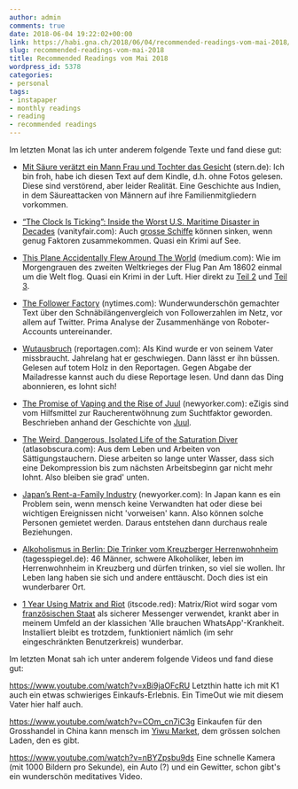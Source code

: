 ```yaml
---
author: admin
comments: true
date: 2018-06-04 19:22:02+00:00
link: https://habi.gna.ch/2018/06/04/recommended-readings-vom-mai-2018/
slug: recommended-readings-vom-mai-2018
title: Recommended Readings vom Mai 2018
wordpress_id: 5378
categories:
- personal
tags:
- instapaper
- monthly readings
- reading
- recommended readings
---
```


Im letzten Monat las ich unter anderem folgende Texte und fand diese gut:





  * [Mit Säure verätzt ein Mann Frau und Tochter das Gesicht](https://www.stern.de/panorama/weltgeschehen/indien--er-veraetzte-das-gesicht-von-frau-und-tochter-mit-saeure--die-familie-bleibt-dennoch-bei-ihm-7988740.html) (stern.de): Ich bin froh, habe ich diesen Text auf dem Kindle, d.h. ohne Fotos gelesen. Diese sind verstörend, aber leider Realität. Eine Geschichte aus Indien, in dem Säureattacken von Männern auf ihre Familienmitgliedern vorkommen.


  * [“The Clock Is Ticking”: Inside the Worst U.S. Maritime Disaster in Decades](https://www.vanityfair.com/news/2018/04/inside-el-faro-the-worst-us-maritime-disaster-in-decades) (vanityfair.com): Auch [grosse Schiffe](https://en.wikipedia.org/wiki/SS_El_Faro) können sinken, wenn genug Faktoren zusammekommen. Quasi ein Krimi auf See.


  * [This Plane Accidentally Flew Around The World](https://medium.com/s/story/the-long-way-round-the-plane-that-accidentally-circumnavigated-the-world-c04ca734c6bb) (medium.com): Wie im Morgengrauen des zweiten Weltkrieges der Flug Pan Am 18602 einmal um die Welt flog. Quasi ein Krimi in der Luft. Hier direkt zu [Teil 2](https://medium.com/lapsed-historian/the-long-way-round-part-2-dff698a18a60) und [Teil 3](https://medium.com/lapsed-historian/the-long-way-round-part-3-70a315c26788).


  * [The Follower Factory](https://www.nytimes.com/interactive/2018/01/27/technology/social-media-bots.html) (nytimes.com): Wunderwunderschön gemachter Text über den Schnäbilängenvergleich von Followerzahlen im Netz, vor allem auf Twitter. Prima Analyse der Zusammenhänge von Roboter-Accounts untereinander.


  * [Wutausbruch](https://reportagen.com/content/wutausbruch) (reportagen.com): Als Kind wurde er von seinem Vater missbraucht. Jahrelang hat er geschwiegen. Dann lässt er ihn büssen. Gelesen auf totem Holz in den Reportagen. Gegen Abgabe der Mailadresse kannst auch du diese Reportage lesen. Und dann das Ding abonnieren, es lohnt sich!


  * [The Promise of Vaping and the Rise of Juul](https://www.newyorker.com/magazine/2018/05/14/the-promise-of-vaping-and-the-rise-of-juul) (newyorker.com): eZigis sind vom Hilfsmittel zur Raucherentwöhnung zum Suchtfaktor geworden. Beschrieben anhand der Geschichte von [Juul](https://www.juul.com/).


  * [The Weird, Dangerous, Isolated Life of the Saturation Diver](https://www.atlasobscura.com/articles/what-is-a-saturation-diver) (atlasobscura.com): Aus dem Leben und Arbeiten von Sättigungstauchern. Diese arbeiten so lange unter Wasser, dass sich eine Dekompression bis zum nächsten Arbeitsbeginn gar nicht mehr lohnt. Also bleiben sie grad' unten.


  * [Japan’s Rent-a-Family Industry](https://www.newyorker.com/magazine/2018/04/30/japans-rent-a-family-industry) (newyorker.com): In Japan kann es ein Problem sein, wenn mensch keine Verwandten hat oder diese bei wichtigen Ereignissen nicht 'vorweisen' kann. Also können solche Personen gemietet werden. Daraus entstehen dann durchaus reale Beziehungen.


  * [Alkoholismus in Berlin: Die Trinker vom Kreuzberger Herrenwohnheim](https://www.tagesspiegel.de/berlin/alkoholismus-in-berlin-die-trinker-vom-kreuzberger-herrenwohnheim/21220492.html) (tagesspiegel.de): 46 Männer, schwere Alkoholiker, leben im Herrenwohnheim in Kreuzberg und dürfen trinken, so viel sie wollen. Ihr Leben lang haben sie sich und andere enttäuscht. Doch dies ist ein wunderbarer Ort.


  * [1 Year Using Matrix and Riot](https://itscode.red/posts/1-year-using-matrix/) (itscode.red): Matrix/Riot wird sogar vom [französischen Staat](https://matrix.org/blog/2018/04/26/matrix-and-riot-confirmed-as-the-basis-for-frances-secure-instant-messenger-app/) als sicherer Messenger verwendet, krankt aber in meinem Umfeld an der klassichen 'Alle brauchen WhatsApp'-Krankheit. Installiert bleibt es trotzdem, funktioniert nämlich (im sehr eingeschränkten Benutzerkreis) wunderbar.



Im letzten Monat sah ich unter anderem folgende Videos und fand diese gut:

https://www.youtube.com/watch?v=xBi9jaOFcRU
Letzthin hatte ich mit K1 auch ein etwas schwieriges Einkaufs-Erlebnis. Ein TimeOut wie mit diesem Vater hier half auch.

https://www.youtube.com/watch?v=COm_cn7iC3g
Einkaufen für den Grosshandel in China kann mensch im [Yiwu Market](http://en.yiwugo.com/), dem grössen solchen Laden, den es gibt.

https://www.youtube.com/watch?v=nBYZpsbu9ds
Eine schnelle Kamera (mit 1000 Bildern pro Sekunde), ein Auto (?) und ein Gewitter, schon gibt's ein wunderschön meditatives Video.
